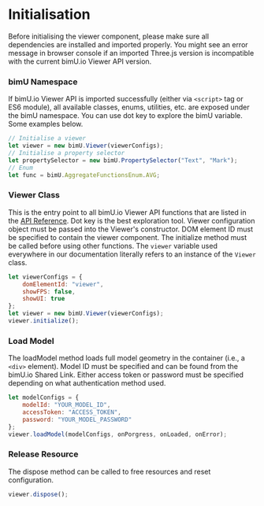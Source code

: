 # Initialisation
Before initialising the viewer component, please make sure all dependencies are installed and imported properly. You might see an error message in browser console if an imported Three.js version is incompatible with the current bimU.io Viewer API version.

### bimU Namespace
If bimU.io Viewer API is imported successfully (either via ```<script>``` tag or ES6 module), all available classes, enums, utilities, etc. are exposed under the bimU namespace. You can use dot key to explore the bimU variable. Some examples below.

``` javascript
// Initialise a viewer
let viewer = new bimU.Viewer(viewerConfigs);
// Initialise a property selector
let propertySelector = new bimU.PropertySelector("Text", "Mark");
// Enum
let func = bimU.AggregateFunctionsEnum.AVG;
```

### Viewer Class
This is the entry point to all bimU.io Viewer API functions that are listed in the [API Reference](/developer/api-reference). Dot key is the best exploration tool. Viewer configuration object must be passed into the Viewer's constructor. DOM element ID must be specified to contain the viewer component. The initialize method must be called before using other functions. The ```viewer``` variable used everywhere in our documentation literally refers to an instance of the ```Viewer``` class.

``` javascript
let viewerConfigs = {
    domElementId: "viewer",
    showFPS: false,
    showUI: true
};
let viewer = new bimU.Viewer(viewerConfigs);
viewer.initialize();			
```

### Load Model
The loadModel method loads full model geometry in the container (i.e., a ```<div>``` element). Model ID must be specified and can be found from the bimU.io Shared Link. Either access token or password must be specified depending on what authentication method used.

``` javascript
let modelConfigs = {
    modelId: "YOUR_MODEL_ID",
    accessToken: "ACCESS_TOKEN",
    password: "YOUR_MODEL_PASSWORD"
};
viewer.loadModel(modelConfigs, onPorgress, onLoaded, onError);			
```

### Release Resource
The dispose method can be called to free resources and reset configuration.

``` javascript
viewer.dispose();
```
